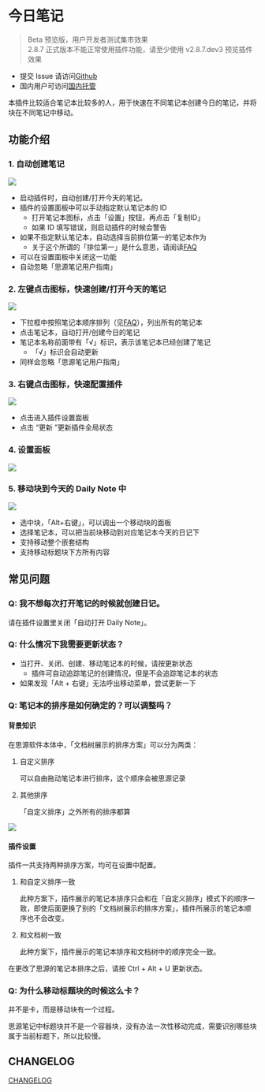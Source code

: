 # 今日笔记

> Beta 预览版，用户开发者测试集市效果\
> 2.8.7 正式版本不能正常使用插件功能，请至少使用 v2.8.7.dev3 预览插件效果

- 提交 Issue 请访问[Github](https://github.com/frostime/siyuan-dailynote-today)
- 国内用户可访问[国内托管](https://gitcode.net/frostime/siyuan-plugin-daily-note)

本插件比较适合笔记本比较多的人，用于快速在不同笔记本创建今日的笔记，并将块在不同笔记中移动。

## 功能介绍

### 1. 自动创建笔记

![](https://gitcode.net/frostime/siyuan-plugin-daily-note/-/raw/main/asset/AutoOpen.png)
<!-- ![](asset/AutoOpen.png) -->

- 启动插件时，自动创建/打开今天的笔记。
- 插件的设置面板中可以手动指定默认笔记本的 ID
    - 打开笔记本图标，点击「设置」按钮，再点击「复制ID」
    - 如果 ID 填写错误，则启动插件的时候会警告
- 如果不指定默认笔记本，自动选择当前排位第一的笔记本作为
    - 关于这个所谓的「排位第一」是什么意思，请阅读[FAQ](#q-笔记本的排序是如何确定的可以调整吗)
- 可以在设置面板中关闭这一功能
- 自动忽略「思源笔记用户指南」

### 2. 左键点击图标，快速创建/打开今天的笔记

![](https://gitcode.net/frostime/siyuan-plugin-daily-note/-/raw/main/asset/IconLeftClick.png)
<!-- ![](asset/IconLeftClick.png) -->

- 下拉框中按照笔记本顺序排列（见[FAQ](#q-笔记本的排序是如何确定的可以调整吗)），列出所有的笔记本
- 点击笔记本，自动打开/创建今日的笔记
- 笔记本名称前面带有「√」标识，表示该笔记本已经创建了笔记
    - 「√」标识会自动更新
- 同样会忽略「思源笔记用户指南」

### 3. 右键点击图标，快速配置插件

![](https://gitcode.net/frostime/siyuan-plugin-daily-note/-/raw/main/asset/IconRightClick.png)
<!-- ![](asset/IconRightClick.png) -->


- 点击进入插件设置面板
- 点击 “更新 ”更新插件全局状态

### 4. 设置面板

![](https://gitcode.net/frostime/siyuan-plugin-daily-note/-/raw/main/asset/Setting.png)
<!-- ![](asset/Setting.png) -->


### 5. 移动块到今天的 Daily Note 中

![](https://gitcode.net/frostime/siyuan-plugin-daily-note/-/raw/main/asset/MoveBlock.png)
<!-- ![](asset/MoveBlock.png) -->

- 选中块，「Alt+右键」，可以调出一个移动块的面板
- 选择笔记本，可以把当前块移动到对应笔记本今天的日记下
- 支持移动整个嵌套结构
- 支持移动标题块下方所有内容


## 常见问题


### Q: 我不想每次打开笔记的时候就创建日记。

请在插件设置里关闭「自动打开 Daily Note」。

### Q: 什么情况下我需要更新状态？

- 当打开、关闭、创建、移动笔记本的时候，请按更新状态
    - 插件可自动追踪笔记的创建情况，但是不会追踪笔记本的状态
- 如果发现「Alt + 右键」无法呼出移动菜单，尝试更新一下

### Q: 笔记本的排序是如何确定的？可以调整吗？

#### 背景知识

在思源软件本体中，「文档树展示的排序方案」可以分为两类：

1. 自定义排序

    可以自由拖动笔记本进行排序，这个顺序会被思源记录

2. 其他排序

    「自定义排序」之外所有的排序都算

![](https://gitcode.net/frostime/siyuan-plugin-daily-note/-/raw/main/asset/文档树排序.png)
<!-- ![](asset/文档树排序.png) -->


#### 插件设置

插件一共支持两种排序方案，均可在设置中配置。

1. 和自定义排序一致

    此种方案下，插件展示的笔记本排序只会和在「自定义排序」模式下的顺序一致，即使后面更换了别的「文档树展示的排序方案」，插件所展示的笔记本顺序也不会改变。

2. 和文档树一致

    此种方案下，插件展示的笔记本排序和文档树中的顺序完全一致。

在更改了思源的笔记本排序之后，请按 Ctrl + Alt + U 更新状态。


### Q: 为什么移动标题块的时候这么卡？

并不是卡，而是移动块有一个过程。

思源笔记中标题块并不是一个容器块，没有办法一次性移动完成，需要识别哪些块属于当前标题下，所以比较慢。

## CHANGELOG

[CHANGELOG](CHANGELOG.md)
